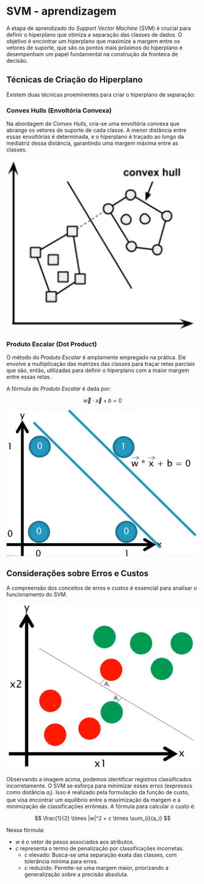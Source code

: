 # SVM - aprendizagem

A etapa de aprendizado do _Support Vector Machine_ (SVM) é crucial para definir o hiperplano que otimiza a separação das classes de dados. O objetivo é encontrar um hiperplano que maximize a margem entre os vetores de suporte, que são os pontos mais próximos do hiperplano e desempenham um papel fundamental na construção da fronteira de decisão.

## Técnicas de Criação do Hiperplano

Existem duas técnicas proeminentes para criar o hiperplano de separação:

### Convex Hulls (Envoltória Convexa)

Na abordagem de _Convex Hulls_, cria-se uma envoltória convexa que abrange os vetores de suporte de cada classe. A menor distância entre essas envoltórias é determinada, e o hiperplano é traçado ao longo da mediatriz dessa distância, garantindo uma margem máxima entre as classes.

![Convex Hulls](./assets/convex-hulls.png)

### Produto Escalar (Dot Product)

O método do _Produto Escalar_ é amplamente empregado na prática. Ele envolve a multiplicação das matrizes das classes para traçar retas parciais que são, então, utilizadas para definir o hiperplano com a maior margem entre essas retas.

A fórmula do _Produto Escalar_ é dada por:

$$
\overrightarrow{w} \cdot \overrightarrow{x} + b = 0
$$

![Dot Product](./assets/dot-product.png)

## Considerações sobre Erros e Custos

A compreensão dos conceitos de erros e custos é essencial para analisar o funcionamento do SVM.

![Erros e Custos](./assets/erros-e-custos.png)

Observando a imagem acima, podemos identificar registros classificados incorretamente. O SVM se esforça para minimizar esses erros (expressos como distância $a_i$). Isso é realizado pela formulação da função de custo, que visa encontrar um equilíbrio entre a maximização da margem e a minimização de classificações errôneas. A fórmula para calcular o custo é:

$$
\frac{1}{2} \times |w|^2 + c \times \sum_{i}{a_i}
$$

Nessa fórmula:

- $w$ é o vetor de pesos associados aos atributos.
- $c$ representa o termo de penalização por classificações incorretas.
  - $c$ elevado: Busca-se uma separação exata das classes, com tolerância mínima para erros.
  - $c$ reduzido: Permite-se uma margem maior, priorizando a generalização sobre a precisão absoluta.